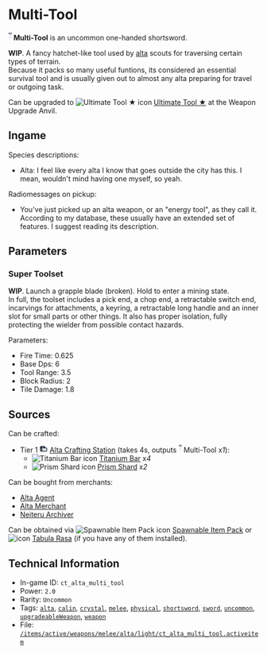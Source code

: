 # Multi-Tool

<img src="https://raw.githubusercontent.com/Ceterai/Enternia/main/items/active/weapons/melee/alta/light/ct_alta_multi_tool.png" alt="Multi-Tool icon" loading="lazy" width="auto" height="16px"/> **Multi-Tool** is an uncommon one-handed shortsword.

**WIP**. A fancy hatchet-like tool used by [alta](https://ceterai.github.io/MyEnternia/Wiki/Tags/Alta) scouts for traversing certain types of terrain.  
Because it packs so many useful funtions, its considered an essential survival tool and is usually given out to almost any alta preparing for travel or outgoing task.

Can be upgraded to <img src="https://raw.githubusercontent.com/Ceterai/Enternia/main/items/active/weapons/melee/alta/light/ct_alta_multi_tool_2.png" alt="Ultimate Tool ★ icon" loading="lazy" width="auto" height="16px"/> [Ultimate Tool ★](https://ceterai.github.io/MyEnternia/Wiki/UltimateTool) at the Weapon Upgrade Anvil.

## Ingame

Species descriptions:

- Alta: I feel like every alta I know that goes outside the city has this. I mean, wouldn't mind having one myself, so yeah.

Radiomessages on pickup:

- You've just picked up an alta weapon, or an "energy tool", as they call it. According to my database, these usually have an extended set of features. I suggest reading its description.

## Parameters

### Super Toolset

**WIP**. Launch a grapple blade (broken). Hold to enter a mining state.  
In full, the toolset includes a pick end, a chop end, a retractable switch end, incarvings for attachments, a keyring, a retractable long handle and an inner slot for small parts or other things. It also has proper isolation, fully protecting the wielder from possible contact hazards.

Parameters:

- Fire Time: 0.625
- Base Dps: 6
- Tool Range: 3.5
- Block Radius: 2
- Tile Damage: 1.8

## Sources

Can be crafted:

- Tier 1 ![ ](https://raw.githubusercontent.com/Ceterai/Enternia/main/objects/alta/crafting/crafting_station/icon1.png) [Alta Crafting Station](https://ceterai.github.io/MyEnternia/Wiki/AltaCraftingStation) (takes 4s, outputs <img src="https://raw.githubusercontent.com/Ceterai/Enternia/main/items/active/weapons/melee/alta/light/ct_alta_multi_tool.png" alt="Multi-Tool icon" loading="lazy" width="auto" height="16px"/> Multi-Tool x*1*):
  - <img src="https://starbounder.org/mediawiki/images/9/94/Titanium_Bar.png" alt="Titanium Bar icon" loading="lazy" width="14px" height="13px"/> [Titanium Bar](https://starbounder.org/Titanium_Bar) x*4*
  - <img src="https://starbounder.org/mediawiki/images/c/c0/Prism_Shard.png" alt="Prism Shard icon" loading="lazy" width="10px" height="10px"/> [Prism Shard](https://starbounder.org/Prism_Shard) x*2*

Can be bought from merchants:

- [Alta Agent](https://ceterai.github.io/MyEnternia/Wiki/AltaAgent)
- [Alta Merchant](https://ceterai.github.io/MyEnternia/Wiki/AltaMerchant)
- [Neiteru Archiver](https://ceterai.github.io/MyEnternia/Wiki/NeiteruArchiver)

Can be obtained via <img src="https://raw.githubusercontent.com/Silverfeelin/Starbound-SpawnableItemPack/master/interface/sip/iconSmall.png" alt="Spawnable Item Pack icon" width="18" height="14"/> [Spawnable Item Pack](https://steamcommunity.com/sharedfiles/filedetails/?id=733665104) or <img src="https://steamuserimages-a.akamaihd.net/ugc/263843960696222713/3EC9A7C005541F7D577EBCB8C5736B4EFC9973D6/" alt="icon" width="8" height="12"/> [Tabula Rasa](https://community.playstarbound.com/resources/the-tabula-rasa.3222/) (if you have any of them installed).

## Technical Information

- In-game ID: `ct_alta_multi_tool`
- Power: `2.0`
- Rarity: `Uncommon`
- Tags: [`alta`](https://ceterai.github.io/MyEnternia/Wiki/Tags/Alta), [`calin`](https://ceterai.github.io/MyEnternia/Wiki/Tags/Calin), [`crystal`](https://ceterai.github.io/MyEnternia/Wiki/Tags/Crystal), [`melee`](https://ceterai.github.io/MyEnternia/Wiki/Tags/Melee), [`physical`](https://ceterai.github.io/MyEnternia/Wiki/Tags/Physical), [`shortsword`](https://ceterai.github.io/MyEnternia/Wiki/Tags/Shortsword), [`sword`](https://ceterai.github.io/MyEnternia/Wiki/Tags/Sword), [`uncommon`](https://ceterai.github.io/MyEnternia/Wiki/Tags/Uncommon), [`upgradeableWeapon`](https://ceterai.github.io/MyEnternia/Wiki/Tags/UpgradeableWeapon), [`weapon`](https://ceterai.github.io/MyEnternia/Wiki/Tags/Weapon)
- File: [`/items/active/weapons/melee/alta/light/ct_alta_multi_tool.activeitem`](https://github.com/Ceterai/Enternia/blob/main/items/active/weapons/melee/alta/light/ct_alta_multi_tool.activeitem)
